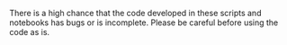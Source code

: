 There is a high chance that the code developed in these scripts and notebooks has bugs or is incomplete. Please be careful before using the code as is.